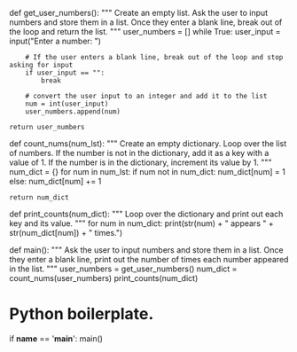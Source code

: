 <!-- Problem Statement
This program counts the number of times each number appears in a list. It uses a dictionary to keep track of the information.

An example run of the program looks like this (user input is in blue):

Enter a number: 3 Enter a number: 4 Enter a number: 3 Enter a number: 6 Enter a number: 4 Enter a number: 3 Enter a number: 12 Enter a number: 3 appears 3 times. 4 appears 2 times. 6 appears 1 times. 12 appears 1 times. -->


def get_user_numbers():
    """
    Create an empty list.
    Ask the user to input numbers and store them in a list. 
    Once they enter a blank line, break out of the loop and return the list.
    """
    user_numbers = []
    while True:
        user_input = input("Enter a number: ")
        
        # If the user enters a blank line, break out of the loop and stop asking for input
        if user_input == "":
            break
        
        # convert the user input to an integer and add it to the list
        num = int(user_input)
        user_numbers.append(num)
    
    return user_numbers

def count_nums(num_lst):
    """
    Create an empty dictionary.
    Loop over the list of numbers. 
    If the number is not in the dictionary, add it as a key with a value of 1.
    If the number is in the dictionary, increment its value by 1.
    """
    num_dict = {}
    for num in num_lst:
        if num not in num_dict:
            num_dict[num] = 1
        else:
            num_dict[num] += 1
    
    return num_dict


def print_counts(num_dict):
    """
    Loop over the dictionary and print out each key and its value.
    """
    for num in num_dict:
        print(str(num) + " appears " + str(num_dict[num]) + " times.")


def main():
    """
    Ask the user to input numbers and store them in a list. Once they enter a blank line,
    print out the number of times each number appeared in the list.
    """
    user_numbers = get_user_numbers()
    num_dict = count_nums(user_numbers)
    print_counts(num_dict)


# Python boilerplate.
if __name__ == '__main__':
    main()